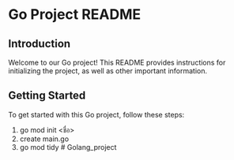 # Go Project README

## Introduction
Welcome to our Go project! This README provides instructions for initializing the project, as well as other important information.

## Getting Started
To get started with this Go project, follow these steps:

1. go mod init <ชื่อ>
2. create main.go
3. go mod tidy
#   G o l a n g _ p r o j e c t  
 